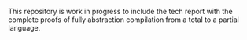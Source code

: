 This repository is work in progress to include the tech report with the complete proofs of fully abstraction compilation from a total to a partial language. 
